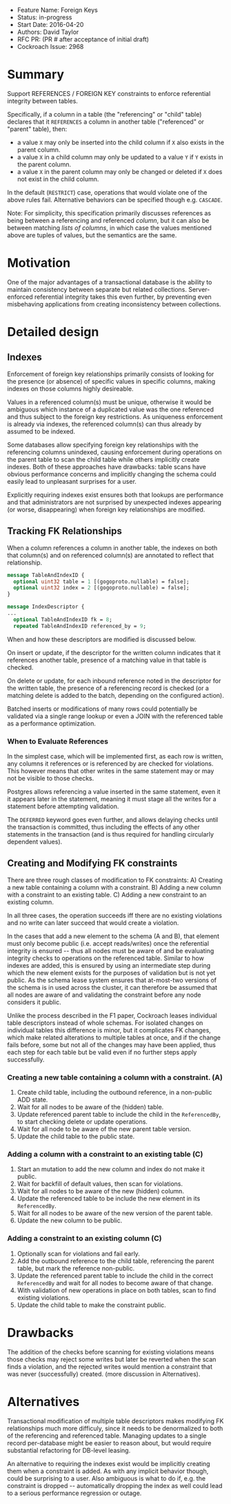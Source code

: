 - Feature Name: Foreign Keys
- Status: in-progress
- Start Date: 2016-04-20
- Authors: David Taylor
- RFC PR: (PR # after acceptance of initial draft)
- Cockroach Issue: 2968


# Summary
Support REFERENCES / FOREIGN KEY constraints to enforce referential integrity
between tables.

Specifically, if a column in a table (the "referencing" or "child" table)
declares that it `REFERENCES` a column in another table ("referenced" or
"parent" table), then:
  * a value `X` may only be inserted into the child column if `X` also exists in
  the parent column.
  * a value `X` in a child column may only be updated to a value `Y` if `Y`
  exists in the parent column.
  * a value `X` in the parent column may only be changed or deleted if `X` does
  not exist in the child column.

In the default (`RESTRICT`) case, operations that would violate one of the above
rules fail. Alternative behaviors can be specified though e.g. `CASCADE`.

Note: For simplicity, this specification primarily discusses references as being
between a referencing and referenced _column_, but it can also be between
matching _lists of columns_, in which case the values mentioned above are tuples
of values, but the semantics are the same.

# Motivation
One of the major advantages of a transactional database is the ability to
maintain consistency between separate but related collections.
Server-enforced referential integrity takes this even further, by preventing
even misbehaving applications from creating inconsistency between collections.

# Detailed design

## Indexes
Enforcement of foreign key relationships primarily consists of looking for the
presence (or absence) of specific values in specific columns, making indexes on
those columns highly desireable.

Values in a referenced column(s) must be unique, otherwise it would be ambiguous
which  instance of a duplicated value was the one referenced and thus subject to
the foreign key restrictions. As uniqueness enforcement is already via indexes,
the referenced column(s) can thus already by assumed to be indexed.

Some databases allow specifying foreign key relationships with the referencing
columns unindexed, causing enforcement during operations on the parent table to
scan the child table while others implicitly create indexes. Both of these
approaches have drawbacks: table scans have obvious performance concerns and
implicitly changing the schema could easily lead to unpleasant surprises for a
user.

Explicitly requiring indexes exist ensures both that lookups are performance and
that administrators are not surprised by unexpected indexes appearing (or worse,
disappearing) when foreign key relationships are modified.

## Tracking FK Relationships
When a column references a column in another table, the indexes on both that
column(s) and on referenced column(s) are annotated to reflect that relationship.

```proto
message TableAndIndexID {
  optional uint32 table = 1 [(gogoproto.nullable) = false];
  optional uint32 index = 2 [(gogoproto.nullable) = false];
}

message IndexDescriptor {
...
  optional TableAndIndexID fk = 8;
  repeated TableAndIndexID referenced_by = 9;
```

When and how these descriptors are modified is discussed below.

On insert or update, if the descriptor for the written column indicates that
it references another table, presence of a matching value in that table is checked.

On delete or update, for each inbound reference noted in the descriptor for the
written table, the presence of a referencing record is checked (or a matching
delete is added to the batch, depending on the configured action).

Batched inserts or modifications of many rows could potentially be validated via
a single range lookup or even a JOIN with the referenced table as a performance
optimization.

### When to Evaluate References
In the simplest case, which will be implemented first, as each row is written,
any columns it references or is referenced by are checked for violations. This
however means that other writes  in the same statement may or may not be visible
to those checks.

Postgres allows referencing a value inserted in the same statement, even it it
appears later in the statement, meaning it must stage all the writes for a
statement before attempting validation.

The `DEFERRED` keyword goes even further, and allows delaying checks until the
transaction is committed, thus including the effects of any other statements in
the transaction (and is thus required for handling circularly dependent values).

## Creating and Modifying FK constraints
There are three rough classes of modification to FK constraints:
A) Creating a new table containing a column with a constraint.
B) Adding a new column with a constraint to an existing table.
C) Adding a new constraint to an existing column.

In all three cases, the operation succeeds iff there are no existing
violations and no write can later succeed that would create a violation.

In the cases that add a new element to the schema (A and B), that element must
only become public (i.e. accept reads/writes) once the referential integrity is
ensured -- thus all nodes must be aware of and be evaluating integrity checks
to operations on the referenced table. Similar to how indexes are added, this is
ensured by using an intermediate step during which the new element exists for
the purposes of validation but is not yet public. As the schema lease system
ensures that at-most-two versions of the schema is in used across the cluster,
it can therefore be assumed that all nodes are aware of and validating the
constraint before any node considers it public.

Unlike the process described in the F1 paper, Cockroach leases individual table
descriptors instead of whole schemas. For isolated changes on individual tables
this difference is minor, but it complicates FK changes, which make related
alterations to multiple tables at once, and if the change fails before, some
but not all of the changes may have been applied, thus each step for each table
but be valid even if no further steps apply successfully.

### Creating a new table containing a column with a constraint. (A)
1. Create child table, including the outbound reference, in a non-public ADD
state.
1. Wait for all nodes to be aware of the (hidden) table.
1. Update referenced parent table to include the child in the `ReferencedBy`, to
  start checking delete or update operations.
1. Wait for all node to be aware of the new parent table version.
1. Update the child table to the public state.

### Adding a column with a constraint to an existing table (C)
1. Start an mutation to add the new column and index do not make it public.
1. Wait for backfill of default values, then scan for violations.
1. Wait for all nodes to be aware of the new (hidden) column.
1. Update the referenced table to be include the new element in its `ReferencedBy`.
1. Wait for all nodes to be aware of the new version of the parent table.
1. Update the new column to be public.

### Adding a constraint to an existing column (C)
1. Optionally scan for violations and fail early.
1. Add the outbound reference to the child table, referencing the parent table,
but mark the reference non-public.
1. Update the referenced parent table to include the child in the correct
`ReferencedBy` and wait for all nodes to become aware of that change.
1. With validation of new operations in place on both tables, scan to find
existing violations.
1. Update the child table to make the constraint public.

# Drawbacks
The addition of the checks before scanning for existing violations means those
checks may reject some writes but later be reverted when the scan finds a
violation, and the rejected writes would mention a constraint that was never
(successfully) created. (more discussion in Alternatives).

# Alternatives
Transactional modification of multiple table descriptors makes modifying FK
relationships much more difficuly, since it needs to be denormalized to both
of the referencing and referenced table. Managing updates to a single record
per-database might be easier to reason about, but would require substantial
refactoring for DB-level leasing.

An alternative to requiring the indexes exist would be implicitly creating them
when a constraint is added. As with any implicit behavior though, could be
surprising to a user. Also ambiguous is what to do if, e.g. the constraint is
dropped -- automatically dropping the index as well could lead to a serious
performance regression or outage.
